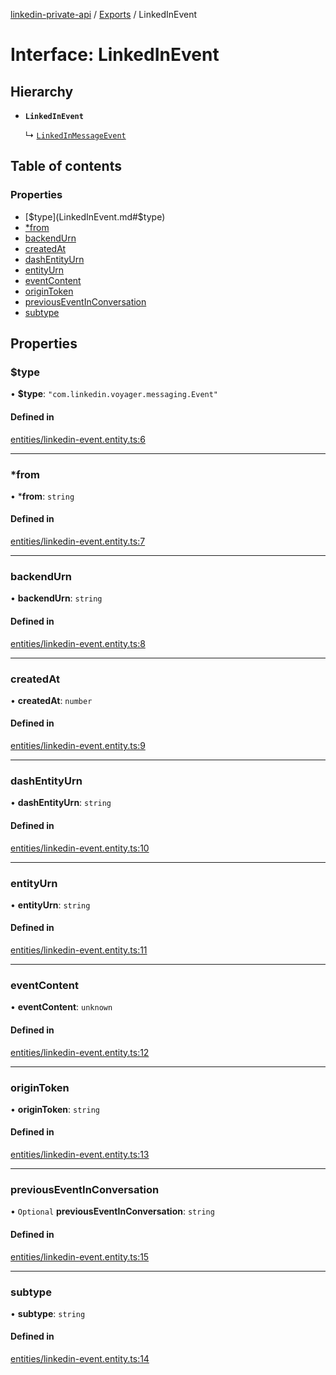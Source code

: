 [linkedin-private-api](../README.md) / [Exports](../modules.md) / LinkedInEvent

# Interface: LinkedInEvent

## Hierarchy

- **`LinkedInEvent`**

  ↳ [`LinkedInMessageEvent`](LinkedInMessageEvent.md)

## Table of contents

### Properties

- [$type](LinkedInEvent.md#$type)
- [*from](LinkedInEvent.md#*from)
- [backendUrn](LinkedInEvent.md#backendurn)
- [createdAt](LinkedInEvent.md#createdat)
- [dashEntityUrn](LinkedInEvent.md#dashentityurn)
- [entityUrn](LinkedInEvent.md#entityurn)
- [eventContent](LinkedInEvent.md#eventcontent)
- [originToken](LinkedInEvent.md#origintoken)
- [previousEventInConversation](LinkedInEvent.md#previouseventinconversation)
- [subtype](LinkedInEvent.md#subtype)

## Properties

### $type

• **$type**: ``"com.linkedin.voyager.messaging.Event"``

#### Defined in

[entities/linkedin-event.entity.ts:6](https://github.com/SkyberSolutions/linkedin-private-api/blob/2fe9e6a/src/entities/linkedin-event.entity.ts#L6)

___

### *from

• ***from**: `string`

#### Defined in

[entities/linkedin-event.entity.ts:7](https://github.com/SkyberSolutions/linkedin-private-api/blob/2fe9e6a/src/entities/linkedin-event.entity.ts#L7)

___

### backendUrn

• **backendUrn**: `string`

#### Defined in

[entities/linkedin-event.entity.ts:8](https://github.com/SkyberSolutions/linkedin-private-api/blob/2fe9e6a/src/entities/linkedin-event.entity.ts#L8)

___

### createdAt

• **createdAt**: `number`

#### Defined in

[entities/linkedin-event.entity.ts:9](https://github.com/SkyberSolutions/linkedin-private-api/blob/2fe9e6a/src/entities/linkedin-event.entity.ts#L9)

___

### dashEntityUrn

• **dashEntityUrn**: `string`

#### Defined in

[entities/linkedin-event.entity.ts:10](https://github.com/SkyberSolutions/linkedin-private-api/blob/2fe9e6a/src/entities/linkedin-event.entity.ts#L10)

___

### entityUrn

• **entityUrn**: `string`

#### Defined in

[entities/linkedin-event.entity.ts:11](https://github.com/SkyberSolutions/linkedin-private-api/blob/2fe9e6a/src/entities/linkedin-event.entity.ts#L11)

___

### eventContent

• **eventContent**: `unknown`

#### Defined in

[entities/linkedin-event.entity.ts:12](https://github.com/SkyberSolutions/linkedin-private-api/blob/2fe9e6a/src/entities/linkedin-event.entity.ts#L12)

___

### originToken

• **originToken**: `string`

#### Defined in

[entities/linkedin-event.entity.ts:13](https://github.com/SkyberSolutions/linkedin-private-api/blob/2fe9e6a/src/entities/linkedin-event.entity.ts#L13)

___

### previousEventInConversation

• `Optional` **previousEventInConversation**: `string`

#### Defined in

[entities/linkedin-event.entity.ts:15](https://github.com/SkyberSolutions/linkedin-private-api/blob/2fe9e6a/src/entities/linkedin-event.entity.ts#L15)

___

### subtype

• **subtype**: `string`

#### Defined in

[entities/linkedin-event.entity.ts:14](https://github.com/SkyberSolutions/linkedin-private-api/blob/2fe9e6a/src/entities/linkedin-event.entity.ts#L14)
